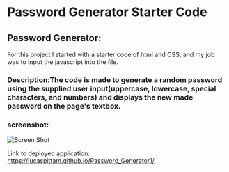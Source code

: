 # Password Generator Starter Code
## Password Generator:

For this project I started with a starter code of html and CSS, and my job was to input the javascript into the file.

### Description:The code is made to generate a random password using the supplied user input(uppercase, lowercase, special characters, and numbers) and displays the  new made password on the page's textbox.

### screenshot:
![Screen Shot ](https://user-images.githubusercontent.com/98059989/157322262-3f0e436e-e272-4c0e-b146-f06efdffc53d.png)


Link to deployed application: https://lucaspittam.github.io/Password_Generator1/
